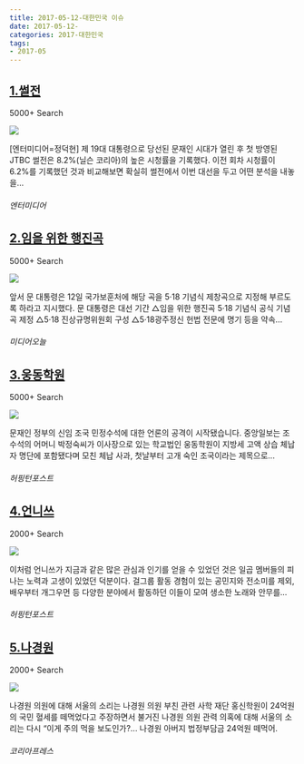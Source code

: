 ```yaml
---
title: 2017-05-12-대한민국 이슈
date: 2017-05-12-
categories: 2017-대한민국
tags: 
- 2017-05
---
```


[1.썰전](http://www.entermedia.co.kr/news/news_view.html?idx=6467)
--

5000+ Search

![](http:)

[엔터미디어=정덕현] 제 19대 대통령으로 당선된 문재인 시대가 열린 후 첫 방영된 JTBC 썰전은 8.2%(닐슨 코리아)의 높은 시청률을 기록했다. 이전 회차 시청률이 6.2%를 기록했던 것과 비교해보면 확실히 썰전에서 이번 대선을 두고 어떤 분석을 내놓을...
###### 엔터미디어

[2.임을 위한 행진곡](http://www.mediatoday.co.kr/?mod=news&act=articleView&idxno=136831)
--

5000+ Search

![](http:)

앞서 문 대통령은 12일 국가보훈처에 해당 곡을 5·18 기념식 제창곡으로 지정해 부르도록 하라고 지시했다. 문 대통령은 대선 기간 △임을 위한 행진곡 5·18 기념식 공식 기념곡 제정 △5·18 진상규명위원회 구성 △5·18광주정신 헌법 전문에 명기 등을 약속...
###### 미디어오늘

[3.웅동학원](http://www.huffingtonpost.kr/impeter/story_b_16569754.html)
--

5000+ Search

![](http:)

문재인 정부의 신임 조국 민정수석에 대한 언론의 공격이 시작됐습니다. 중앙일보는 조 수석의 어머니 박정숙씨가 이사장으로 있는 학교법인 웅동학원이 지방세 고액 상습 체납자 명단에 포함됐다며 모친 체납 사과, 첫날부터 고개 숙인 조국이라는 제목으로...
###### 허핑턴포스트

[4.언니쓰](http://www.huffingtonpost.kr/2017/05/13/story_n_16587684.html)
--

2000+ Search

![](http:)

이처럼 언니쓰가 지금과 같은 많은 관심과 인기를 얻을 수 있었던 것은 일곱 멤버들의 피나는 노력과 고생이 있었던 덕분이다. 걸그룹 활동 경험이 있는 공민지와 전소미를 제외, 배우부터 개그우먼 등 다양한 분야에서 활동하던 이들이 모여 생소한 노래와 안무를...
###### 허핑턴포스트

[5.나경원](http://www.korea-press.com/news/articleView.html?idxno=88090)
--

2000+ Search

![](http:)

나경원 의원에 대해 서울의 소리는 나경원 의원 부친 관련 사학 재단 홍신학원이 24억원의 국민 혈세를 떼먹었다고 주장하면서 불거진 나경원 의원 관력 의혹에 대해 서울의 소리는 다시 “이게 주의 먹을 보도인가?... 나경원 아버지 법정부담금 24억원 떼먹어.
###### 코리아프레스

